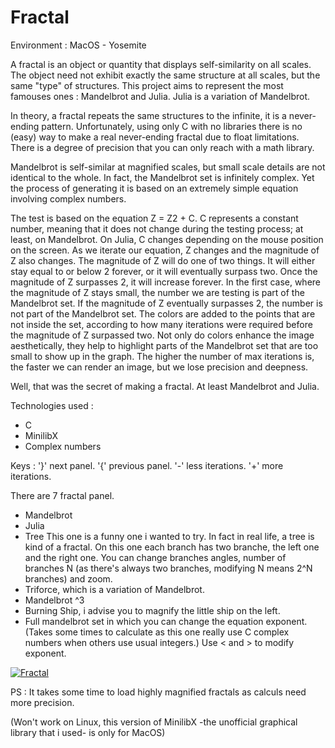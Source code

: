# Fractal
Environment : MacOS - Yosemite

A fractal is an object or quantity that displays self-similarity on all scales. The object need not exhibit exactly the same structure at all scales, but the same "type" of structures. 
This project aims to represent the most famouses ones : Mandelbrot and Julia.
Julia is a variation of Mandelbrot.

In theory, a fractal repeats the same structures to the infinite, it is a never-ending pattern.
Unfortunately, using only C with no libraries there is no (easy) way to make a real never-ending fractal due to float limitations.
There is a degree of precision that you can only reach with a math library.

Mandelbrot is self-similar at magnified scales, but small scale details are not identical to the whole. In fact, the Mandelbrot set is infinitely complex.
Yet the process of generating it is based on an extremely simple equation involving complex numbers.

The test is based on the equation Z = Z2 +  C.
C represents a constant number, meaning that it does not change during the testing process; at least, on Mandelbrot. On Julia, C changes depending on the mouse position on the screen.
As we iterate our equation, Z changes and the magnitude of Z also changes. 
The magnitude of Z will do one of two things. 
It will either stay equal to or below 2 forever, or it will eventually surpass two. 
Once the magnitude of Z surpasses 2, it will increase forever. 
In the first case, where the magnitude of Z stays small, the number we are testing is part of the Mandelbrot set.
If the magnitude of Z eventually surpasses 2, the number is not part of the Mandelbrot set.
The colors are added to the points that are not inside the set, according to how many iterations were required before the magnitude of Z surpassed two. 
Not only do colors enhance the image aesthetically, they help to highlight parts of the Mandelbrot set that are too small to show up in the graph.
The higher the number of max iterations is, the faster we can render an image, but we lose precision and deepness.

Well, that was the secret of making a fractal. At least Mandelbrot and Julia.

Technologies used :
- C
- MinilibX
- Complex numbers

Keys :
'}' next panel.
'{' previous panel.
'-' less iterations.
'+' more iterations.

There are 7 fractal panel.
- Mandelbrot
- Julia
- Tree
  This one is a funny one i wanted to try. In fact in real life, a tree is kind of a fractal.
  On this one each branch has two branche, the left one and the right one.
  You can change branches angles, number of branches N (as there's always two branches, modifying N means 2^N branches) and zoom.
- Triforce, which is a variation of Mandelbrot.
- Mandelbrot ^3
- Burning Ship, i advise you to magnify the little ship on the left.
- Full mandelbrot set in which you can change the equation exponent. (Takes some times to calculate as this one really use C complex numbers when others use usual integers.)
  Use < and > to modify exponent.

[![Fractal](http://img.youtube.com/vi/nKS6YQt9B0U/0.jpg)](https://youtu.be/nKS6YQt9B0U "Fractal")

PS : It takes some time to load highly magnified fractals as calculs need more precision. 

(Won't work on Linux, this version of MinilibX -the unofficial graphical library that i used- is only for MacOS)
